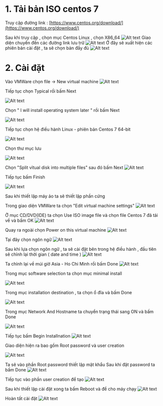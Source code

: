 # 1. Tải bản ISO centos 7 
Truy cập đường link : [https://www.centos.org/download/](https://www.centos.org/download/)

Sau khi truy cập , chọn mục Centos Linux , chọn X86_64
![Alt text](../imgs/1.png)
Giao diện chuyển đến các đường link lưu trữ
![Alt text](../imgs/2.png)
Ở đây sẽ xuất hiện các phiên bản cài đặt , ta sẽ chọn bản đầy đủ 
![Alt text](<../../../9.Cài đặt và sử dụng VMWare/centos 7/imgs/3.png>)

# 2. Cài đặt 

Vào VMWare chọn file -> New virtual machine
![Alt text](<../../../9.Cài đặt và sử dụng VMWare/centos 7/imgs/4.png>)

Tiếp tục chọn Typical rồi bấm Next  

![Alt text](<../../../9.Cài đặt và sử dụng VMWare/centos 7/imgs/5.png>)

Chọn " I will install operating system later " rồi bấm Next

![Alt text](<../../../9.Cài đặt và sử dụng VMWare/centos 7/imgs/6.png>)

Tiếp tục chọn hệ điều hành Linux - phiên bản Centos 7 64-bit

![Alt text](<../../../9.Cài đặt và sử dụng VMWare/centos 7/imgs/7.png>)

Chọn thư mục lưu 

![Alt text](<../../../9.Cài đặt và sử dụng VMWare/centos 7/imgs/8.png>)

Chọn "Split vỉtual disk into multiple files" sau đó bấm Next
![Alt text](<../../../9.Cài đặt và sử dụng VMWare/centos 7/imgs/9.png>)

Tiếp tục bấm Finish

![Alt text](<../../../9.Cài đặt và sử dụng VMWare/centos 7/imgs/10.png>)


Sau khi thiết lập máy ảo ta sẽ thiết lập phần cứng 

Trong giao diện VMWare ta chọn "Edit virtual machine settings"
![Alt text](<../../../9.Cài đặt và sử dụng VMWare/centos 7/imgs/11.png>)

Ở mục CD/DVD(IDE) ta chọn Use ISO image file và chọn file Centos 7 đã tải về và bấm OK
![Alt text](<../../../9.Cài đặt và sử dụng VMWare/centos 7/imgs/12.png>)

Quay ra ngoài chọn Power on this virtual machine
![Alt text](<../../../9.Cài đặt và sử dụng VMWare/centos 7/imgs/13.png>)

Tại đây chọn ngôn ngữ 
![Alt text](<../../../9.Cài đặt và sử dụng VMWare/centos 7/imgs/14.png>)

Sau khi lựa chọn ngôn ngữ , ta sẽ cài đặt bên trong hệ điều hành , đầu tiên sẽ chỉnh lại thời gian ( date and time )
![Alt text](<../../../9.Cài đặt và sử dụng VMWare/centos 7/imgs/15.png>)

Ta chỉnh lại về múi giờ Asia - Ho Chi Minh rồi bấm Done
![Alt text](<../../../9.Cài đặt và sử dụng VMWare/centos 7/imgs/16.png>)

Trong mục software selection ta chọn mục minimal install

![Alt text](<../../../9.Cài đặt và sử dụng VMWare/centos 7/imgs/17.png>)

Trong mục installation destination , ta chọn ổ đĩa và bấm Done

![Alt text](<../../../9.Cài đặt và sử dụng VMWare/centos 7/imgs/18.png>)

Trong mục Network And Hostname ta chuyển trạng thái sang ON và bấm Done

![Alt text](<../../../9.Cài đặt và sử dụng VMWare/centos 7/imgs/19.png>)

Tiếp tục bấm Begin Installnation 
![Alt text](<../../../9.Cài đặt và sử dụng VMWare/centos 7/imgs/20.png>)


Giao diện hiện ra bao gồm Root password và user creation 

![Alt text](<../../../9.Cài đặt và sử dụng VMWare/centos 7/imgs/21.png>)


Ta sẽ vào phần Root password thiết lập mật khẩu 
Sau khi đặt password ta bấm Done
![Alt text](<../../../9.Cài đặt và sử dụng VMWare/centos 7/imgs/22.png>)

Tiếp tục vào phần user creation để tạo 
![Alt text](<../../../9.Cài đặt và sử dụng VMWare/centos 7/imgs/23.png>)

Sau khi thiết lập cài đặt xong ta bấm Reboot và để cho máy chạy 
![Alt text](<../../../9.Cài đặt và sử dụng VMWare/centos 7/imgs/24.png>)

Hoàn tất cài đặt 
![Alt text](<../../../9.Cài đặt và sử dụng VMWare/centos 7/imgs/25.png>)